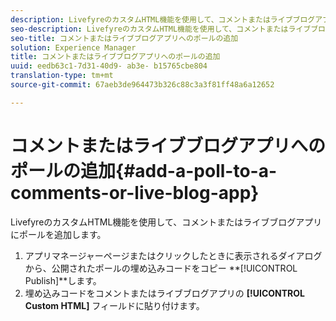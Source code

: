 ```yaml
---
description: LivefyreのカスタムHTML機能を使用して、コメントまたはライブブログアプリにポールを追加します。
seo-description: LivefyreのカスタムHTML機能を使用して、コメントまたはライブブログアプリにポールを追加します。
seo-title: コメントまたはライブブログアプリへのポールの追加
solution: Experience Manager
title: コメントまたはライブブログアプリへのポールの追加
uuid: eedb63c1-7d31-40d9- ab3e- b15765cbe804
translation-type: tm+mt
source-git-commit: 67aeb3de964473b326c88c3a3f81ff48a6a12652

---
```



# コメントまたはライブブログアプリへのポールの追加{#add-a-poll-to-a-comments-or-live-blog-app}

LivefyreのカスタムHTML機能を使用して、コメントまたはライブブログアプリにポールを追加します。

1. アプリマネージャーページまたはクリックしたときに表示されるダイアログから、公開されたポールの埋め込みコードをコピー **[!UICONTROL Publish]**します。
1. 埋め込みコードをコメントまたはライブブログアプリの **[!UICONTROL Custom HTML]** フィールドに貼り付けます。
